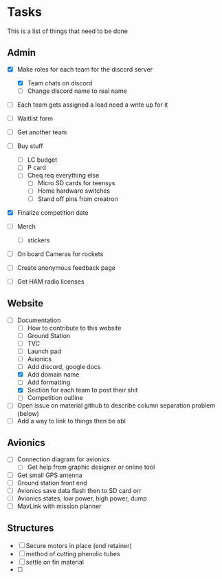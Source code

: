 # Tasks
This is a list of things that need to be done

## Admin
- [x] Make roles for each team for the discord server
    - [x] Team chats on discord
    - [ ] Change discord name to real name
- [ ] Each team gets assigned a lead need a write up for it
- [ ] Waitlist form
- [ ] Get another team
- [ ] Buy stuff
    - [ ] LC budget
    - [ ] P card
    - [ ] Cheq req everything else
        - [ ] Micro SD cards for teensys
        - [ ] Home hardware switches
        - [ ] Stand off pins from creatron
- [x] Finalize competition date
- [ ] Merch
    - [ ] stickers
- [ ] On board Cameras for rockets
- [ ] Create anonymous feedback page
- [ ] Get HAM radio licenses


## Website
- [ ] Documentation
    - [ ] How to contribute to this website
    - [ ] Ground Station
    - [ ] TVC
    - [ ] Launch pad
    - [ ] Avionics
    - [ ] Add discord, google docs
    - [x] Add domain name
    - [ ] Add formatting
    - [x] Section for each team to post their shit
    - [ ] Competition outline
- [ ] Open issue on material github to describe column separation problem (below)
- [ ] Add a way to link to things then be abl

## Avionics
- [ ] Connection diagram for avionics
    - [ ] Get help from graphic designer or online tool
- [ ] Get small GPS antenna
- [ ] Ground station front end
- [ ] Avionics save data flash then to SD card orr
- [ ] Avionics states, low power, high power, dump
- [ ] MavLink with mission planner

## Structures
- [ ] Secure motors in place (end retainer)
- [ ] method of cutting phenolic tubes
- [ ] settle on fin material
- [ ]
